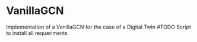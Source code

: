 # VanillaGCN
Implementation of a VanillaGCN for the case of a Digital Twin
 #TODO
 Script to install all requeriments
